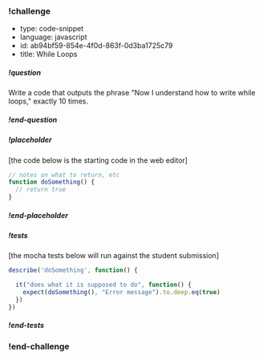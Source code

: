<!-- >>>>>>>>>>>>>>>>>>>>>> BEGIN CHALLENGE >>>>>>>>>>>>>>>>>>>>>> -->
<!-- Replace everything in square brackets [] and remove brackets  -->

### !challenge

* type: code-snippet
* language: javascript
* id: ab94bf59-854e-4f0d-863f-0d3ba1725c79
* title: While Loops
<!-- * points: [1] (optional, the number of points for scoring as a checkpoint) -->
<!-- * topics: [python, pandas] (optional the topics for analyzing points) -->

##### !question

Write a code that outputs the phrase "Now I understand how to write while loops," exactly 10 times.

##### !end-question

##### !placeholder

[the code below is the starting code in the web editor]
```js
// notes on what to return, etc
function doSomething() {
  // return true
}
```

##### !end-placeholder

##### !tests

[the mocha tests below will run against the student submission]
```js
describe('doSomething', function() {

  it("does what it is supposed to do", function() {
    expect(doSomething(), "Error message").to.deep.eq(true)
  })
})
```

##### !end-tests

<!-- other optional sections -->
<!-- !hint - !end-hint (markdown, hidden, students click to view) -->
<!-- !rubric - !end-rubric (markdown, instructors can see while scoring a checkpoint) -->
<!-- !explanation - !end-explanation (markdown, students can see after answering correctly) -->

### !end-challenge

<!-- ======================= END CHALLENGE ======================= -->
